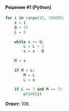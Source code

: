 #### Решение #1 (Python)
```python
for i in range(15, 10000):
	x = i
	Q = 15
	L = 0
	
	while x >= Q:
		L = L + 1
		x = x - Q
	
	M = x
	
	if M < L:
		M = L
		L = x
	
	if L == 3 and M == 7:
		print(i)
```

**Ответ:** 108.
